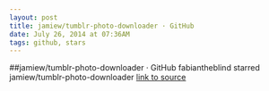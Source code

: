```yaml
---
layout: post
title: jamiew/tumblr-photo-downloader · GitHub
date: July 26, 2014 at 07:36AM
tags: github, stars
---
```

##jamiew/tumblr-photo-downloader · GitHub
fabiantheblind starred jamiew/tumblr-photo-downloader
[link to source](http://ift.tt/WAu5Jh) 
